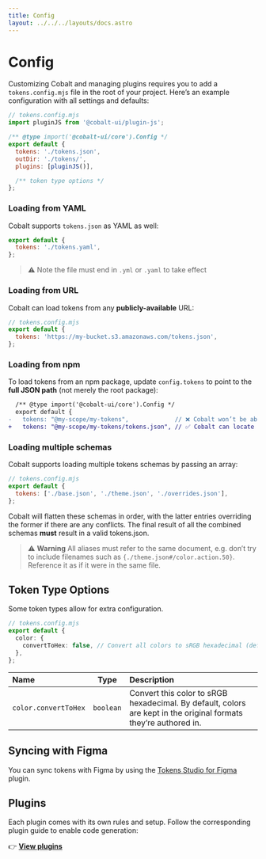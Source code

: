 ```yaml
---
title: Config
layout: ../../../layouts/docs.astro
---
```


# Config

Customizing Cobalt and managing plugins requires you to add a `tokens.config.mjs` file in the root of your project. Here’s an example configuration with all settings and defaults:

```js
// tokens.config.mjs
import pluginJS from '@cobalt-ui/plugin-js';

/** @type import('@cobalt-ui/core').Config */
export default {
  tokens: './tokens.json',
  outDir: './tokens/',
  plugins: [pluginJS()],

  /** token type options */
};
```

### Loading from YAML

Cobalt supports `tokens.json` as YAML as well:

```js
export default {
  tokens: './tokens.yaml',
};
```

> ⚠️ Note the file must end in `.yml` or `.yaml` to take effect

### Loading from URL

Cobalt can load tokens from any **publicly-available** URL:

```js
// tokens.config.mjs
export default {
  tokens: 'https://my-bucket.s3.amazonaws.com/tokens.json',
};
```

### Loading from npm

To load tokens from an npm package, update `config.tokens` to point to the **full JSON path** (not merely the root package):

```diff
  /** @type import('@cobalt-ui/core').Config */
  export default {
-   tokens: "@my-scope/my-tokens",             // ❌ Cobalt won’t be able to find the tokens
+   tokens: "@my-scope/my-tokens/tokens.json", // ✅ Cobalt can locate this just fine
```

### Loading multiple schemas

Cobalt supports loading multiple tokens schemas by passing an array:

```js
// tokens.config.mjs
export default {
  tokens: ['./base.json', './theme.json', './overrides.json'],
};
```

Cobalt will flatten these schemas in order, with the latter entries overriding the former if there are any conflicts. The final result of all the combined schemas **must** result in a valid tokens.json.

> ⚠️ **Warning** All aliases must refer to the same document, e.g. don’t try to include filenames such as `{./theme.json#/color.action.50}`. Reference it as if it were in the same file.

## Token Type Options

Some token types allow for extra configuration.

```ts
// tokens.config.mjs
export default {
  color: {
    convertToHex: false, // Convert all colors to sRGB hexadecimal (default: false). By default, colors are kept in their formats
  },
};
```

| Name                 |   Type    | Description                                                                                                      |
| :------------------- | :-------: | :--------------------------------------------------------------------------------------------------------------- |
| `color.convertToHex` | `boolean` | Convert this color to sRGB hexadecimal. By default, colors are kept in the original formats they’re authored in. |

## Syncing with Figma

You can sync tokens with Figma by using the [Tokens Studio for Figma](/docs/guides/tokens-studio) plugin.

## Plugins

Each plugin comes with its own rules and setup. Follow the corresponding plugin guide to enable code generation:

👉 **[View plugins](/docs/plugins)**
